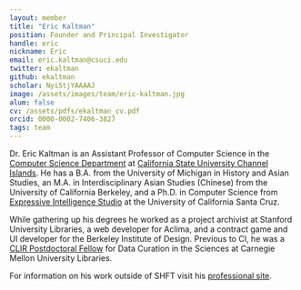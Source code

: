 ```yaml
---
layout: member
title: "Eric Kaltman"
position: Founder and Principal Investigator
handle: eric
nickname: Eric
email: eric.kaltman@csuci.edu
twitter: ekaltman
github: ekaltman
scholar: Nyi5tjYAAAAJ 
image: /assets/images/team/eric-kaltman.jpg
alum: false
cv: /assets/pdfs/ekaltman_cv.pdf
orcid: 0000-0002-7406-3827
tags: team
---
```

Dr. Eric Kaltman is an Assistant Professor of Computer Science in the [Computer Science Department] at [California State University Channel Islands]. He has a B.A. from the University of Michigan in History and Asian Studies, an M.A. in Interdisciplinary Asian Studies (Chinese) from the University of California Berkeley, and a Ph.D. in Computer Science from [Expressive Intelligence Studio] at the University of California Santa Cruz. 

While gathering up his degrees he worked as a project archivist at Stanford University Libraries, a web developer for Aclima, and a contract game and UI developer for the Berkeley Institute of Design. Previous to CI, he was a [CLIR Postdoctoral Fellow] for Data Curation in the Sciences at Carnegie Mellon University Libraries. 

For information on his work outside of SHFT visit his [professional site].

[Computer Science Department]: https://compsci.csuci.edu
[California State University Channel Islands]: https://www.csuci.edu
[Expressive Intelligence Studio]: https://eis.ucsc.edu/
[CLIR Postdoctoral Fellow]: https://www.clir.org/fellowships/postdoc/fellowsupdate/
[professional site]: http://www.erickaltman.com
